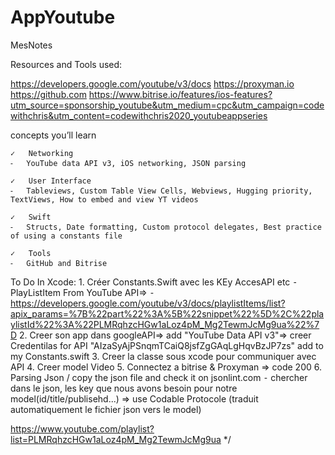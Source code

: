 # AppYoutube
MesNotes

Resources and Tools used:

https://developers.google.com/youtube/v3/docs
https://proxyman.io
https://github.com
https://www.bitrise.io/features/ios-features?utm_source=sponsorship_youtube&utm_medium=cpc&utm_campaign=codewithchris&utm_content=codewithchris2020_youtubeappseries

concepts you’ll learn

	✓	Networking
	⁃	YouTube data API v3, iOS networking, JSON parsing

	✓	User Interface
	⁃	Tableviews, Custom Table View Cells, Webviews, Hugging priority, TextViews, How to embed and view YT videos

	✓	Swift
	⁃	Structs, Date formatting, Custom protocol delegates, Best practice of using a constants file

	✓	Tools
	⁃	GitHub and Bitrise


To Do In Xcode:
	1.	Créer Constants.Swift avec les KEy AccesAPI etc
	⁃	PlayListItem From YouTube API=>
	⁃	https://developers.google.com/youtube/v3/docs/playlistItems/list?apix_params=%7B%22part%22%3A%5B%22snippet%22%5D%2C%22playlistId%22%3A%22PLMRqhzcHGw1aLoz4pM_Mg2TewmJcMg9ua%22%7D
	2.	Creer son app dans googleAPI=> add "YouTube Data API v3"=> creer Credentilas for API "AIzaSyAjPSnqmTCaiQ8jsfZgGAqLgHqvBzJP7zs" add to my Constants.swift
	3.	Creer la classe sous xcode pour communiquer avec API
	4.	Creer model Video
	5.	Connectez a bitrise & Proxyman => code 200 
	6.	Parsing Json / copy the json file and check it on jsonlint.com
	⁃	chercher dans le json, les key que nous avons besoin pour notre model(id/title/publisehd...)
		=> use Codable Protocole (traduit automatiquement le fichier json vers le model)

https://www.youtube.com/playlist?list=PLMRqhzcHGw1aLoz4pM_Mg2TewmJcMg9ua
*/
